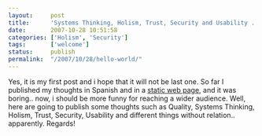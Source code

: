 ```yaml
---
layout:     post
title:      'Systems Thinking, Holism, Trust, Security and Usability .. my first post'
date:       2007-10-28 10:51:58
categories: ['Holism', 'Security']
tags:       ['welcome']
status:     publish 
permalink:  "/2007/10/28/hello-world/"
---
```

Yes, it is my first post and i hope that it will not be last one. So far I published my thoughts in Spanish and in a [static web page](http://intix.info/), and it was boring.. now, i should be more funny for reaching a wider audience.
Well, here are going to publish some thoughts such as Quality, Systems Thinking, Holism, Trust, Security, Usability and different things without relation.. apparently.
Regards!
